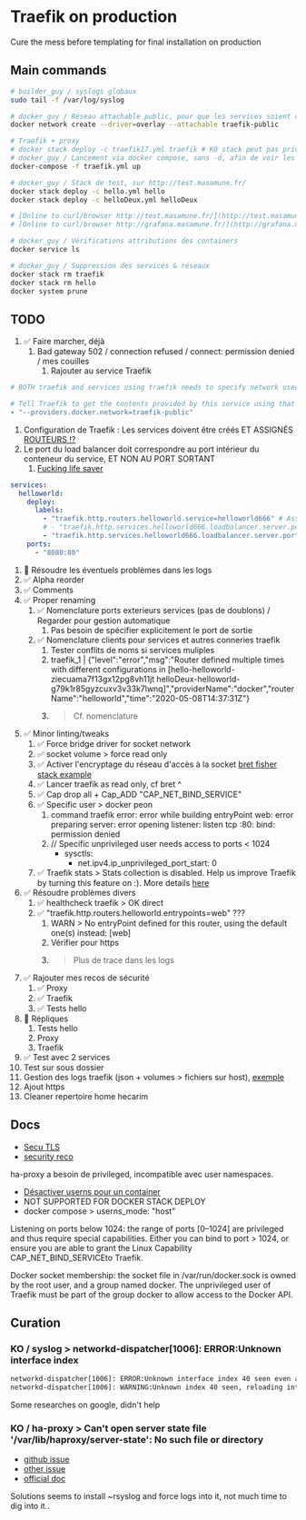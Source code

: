 # Traefik on production

Cure the mess before templating for final installation on production

## Main commands

```bash
# builder_guy / syslogs globaux
sudo tail -f /var/log/syslog

# docker_guy / Réseau attachable public, pour que les services soient connectés à traefik/internet
docker network create --driver=overlay --attachable traefik-public

# Traefik + proxy
# docker stack deploy -c traefik17.yml traefik # KO stack peut pas privileged
# docker_guy / Lancement via docker compose, sans -d, afin de voir les logs (forcés en json-file)
docker-compose -f traefik.yml up

# docker_guy / Stack de test, sur http://test.masamune.fr/
docker stack deploy -c hello.yml hello
docker stack deploy -c helloDeux.yml helloDeux

# [Online to curl/browser http://test.masamune.fr/](http://test.masamune.fr/)
# [Online to curl/browser http://grafana.masamune.fr/](http://grafana.masamune.fr/)

# docker_guy / Vérifications attributions des containers
docker service ls

# docker_guy / Suppression des services & réseaux
docker stack rm traefik
docker stack rm hello
docker system prune
```

## TODO

1. ✅ Faire marcher, déjà
   1. Bad gateway 502 / connection refused / connect: permission denied / mes couilles
      1. Rajouter au service Traefik

```yaml
# BOTH traefik and services using traefik needs to specify network used as label

# Tell Traefik to get the contents provided by this service using that shared network.
- "--providers.docker.network=traefik-public"
```

   1. Configuration de Traefik : Les services doivent être créés ET ASSIGNÉS [ROUTEURS !?](https://community.containo.us/t/traefik-v2-0-does-not-work-for-me-with-any-other-port-other-than-80/1380/2)
   2. Le port du load balancer doit correspondre au port intérieur du conteneur du service, ET NON AU PORT SORTANT
      1. [Fucking life saver](https://stackoverflow.com/a/49418168/12026487)

```yaml
services:
  helloworld:
    deploy:
      labels:
        - "traefik.http.routers.helloworld.service=helloworld666" # Assignation du service déclaré
        # - "traefik.http.services.helloworld666.loadbalancer.server.port=8080" # NO
        - "traefik.http.services.helloworld666.loadbalancer.server.port=80"
    ports:
      - "8080:80"
```

1. 🌱 Résoudre les éventuels problèmes dans les logs
2. ✅ Alpha reorder
3. ✅ Comments
4. ✅ Proper renaming
   1. ✅ Nomenclature ports exterieurs services (pas de doublons) / Regarder pour gestion automatique
      1. Pas besoin de spécifier explicitement le port de sortie
   2. ✅ Nomenclature clients pour services et autres conneries traefik
      1. Tester conflits de noms si services muliples
      2. traefik_1            | {"level":"error","msg":"Router defined multiple times with different configurations in [hello-helloworld-ziecuama7f13gx12pg8vh11jt helloDeux-helloworld-g79k1r85gyzcuxv3v33k7lwnq]","providerName":"docker","routerName":"helloworld","time":"2020-05-08T14:37:31Z"}
      3. > Cf. nomenclature
5. ✅ Minor linting/tweaks
   1. ✅ Force bridge driver for socket network
   2. ✅ socket volume > force read only
   3. ✅ Activer l'encryptage du réseau d'accès à la socket [bret fisher stack example](https://github.com/BretFisher/dogvscat/blob/master/stack-proxy-global.yml)
   4. ✅ Lancer traefik as read only, cf bret ^
   5. ✅ Cap drop all + Cap_ADD "CAP_NET_BIND_SERVICE"
   6. ✅ Specific user > docker peon
      1. command traefik error: error while building entryPoint web: error preparing server: error opening listener: listen tcp :80: bind: permission denied
      2. // Specific unprivileged user needs access to ports < 1024
         - sysctls:
           - net.ipv4.ip_unprivileged_port_start: 0
   7. ✅ Traefik stats > Stats collection is disabled. Help us improve Traefik by turning this feature on :). More details [here](https://docs.traefik.io/contributing/data-collection/)
6. ✅ Résoudre problèmes divers
   1. ✅ healthcheck traefik > OK direct
   2. ✅ "traefik.http.routers.helloworld.entrypoints=web" ???
      1. WARN > No entryPoint defined for this router, using the default one(s) instead: [web]
      2. Vérifier pour https
      3. > Plus de trace dans les logs
7. ✅ Rajouter mes recos de sécurité
   1. ✅ Proxy
   2. ✅ Traefik
   3. ✅ Tests hello
8. 🚀 Répliques
   1. Tests hello
   2. Proxy
   3. Traefik
9. ✅ Test avec 2 services
10. Test sur sous dossier
11. Gestion des logs traefik (json + volumes > fichiers sur host), [exemple](https://community.containo.us/t/502-bad-gateway-solved/2947)
12. Ajout https
13. Cleaner repertoire home hecarim

## Docs

- [Secu TLS](https://medium.com/@zepouet/how-to-run-tr%C3%A6fik-as-non-privileged-user-4a824bc5cc0)
- [security reco](https://containo.us/blog/traefik-and-docker-a-discussion-with-docker-captain-bret-fisher-7f0b9a54ff88/)

ha-proxy a besoin de privileged, incompatible avec user namespaces.

- [Désactiver userns pour un container](https://docs.docker.com/engine/security/userns-remap/#disable-namespace-remapping-for-a-container)
- NOT SUPPORTED FOR DOCKER STACK DEPLOY
- docker compose > userns_mode: "host"

Listening on ports below 1024: the range of ports [0–1024] are privileged and thus require special capabilities. Either you can bind to port > 1024, or ensure you are able to grant the Linux Capability CAP_NET_BIND_SERVICEto Traefik.

Docker socket membership: the socket file in /var/run/docker.sock is owned by the root user, and a group named docker. The unprivileged user of Traefik must be part of the group docker to allow access to the Docker API.

## Curation

### KO / syslog > networkd-dispatcher[1006]: ERROR:Unknown interface index

```bash
networkd-dispatcher[1006]: ERROR:Unknown interface index 40 seen even after reload
networkd-dispatcher[1006]: WARNING:Unknown index 40 seen, reloading interface list
```

Some researches on google, didn't help

### KO / ha-proxy > Can't open server state file '/var/lib/haproxy/server-state': No such file or directory

- [github issue](https://github.com/Tecnativa/docker-socket-proxy/issues/4)
- [other issue](https://github.com/mesosphere/marathon-lb/issues/214)
- [official doc](https://www.haproxy.com/fr/blog/introduction-to-haproxy-logging/)

Solutions seems to install ~rsyslog and force logs into it, not much time to dig into it..
